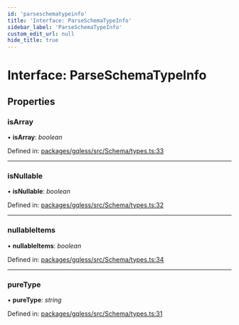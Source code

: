 ```yaml
---
id: 'parseschematypeinfo'
title: 'Interface: ParseSchemaTypeInfo'
sidebar_label: 'ParseSchemaTypeInfo'
custom_edit_url: null
hide_title: true
---
```


# Interface: ParseSchemaTypeInfo

## Properties

### isArray

• **isArray**: _boolean_

Defined in: [packages/gqless/src/Schema/types.ts:33](https://github.com/gqless/gqless/blob/41c894a/packages/gqless/src/Schema/types.ts#L33)

---

### isNullable

• **isNullable**: _boolean_

Defined in: [packages/gqless/src/Schema/types.ts:32](https://github.com/gqless/gqless/blob/41c894a/packages/gqless/src/Schema/types.ts#L32)

---

### nullableItems

• **nullableItems**: _boolean_

Defined in: [packages/gqless/src/Schema/types.ts:34](https://github.com/gqless/gqless/blob/41c894a/packages/gqless/src/Schema/types.ts#L34)

---

### pureType

• **pureType**: _string_

Defined in: [packages/gqless/src/Schema/types.ts:31](https://github.com/gqless/gqless/blob/41c894a/packages/gqless/src/Schema/types.ts#L31)
